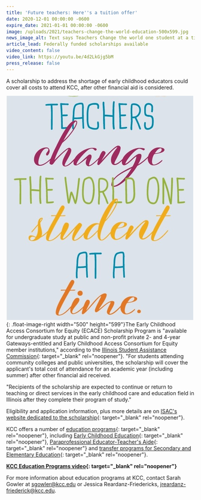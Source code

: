 ```yaml
---
title: 'Future teachers: Here''s a tuition offer'
date: 2020-12-01 00:00:00 -0600
expire_date: 2021-01-01 00:00:00 -0600
image: /uploads/2021/teachers-change-the-world-education-500x599.jpg
news_image_alt: Text says Teachers Change the world one student at a time
article_lead: Federally funded scholarships available
video_content: false
video_link: https://youtu.be/4d2LkGjg5bM
press_release: false
---
```

A scholarship to address the shortage of early childhood educators could cover all costs to attend KCC, after other financial aid is considered.

![](/uploads/2021/teachers-change-the-world-education-500x599.jpg){: .float-image-right width="500" height="599"}The Early Childhood Access Consortium for Equity (ECACE) Scholarship Program is "available for undergraduate study at public and non-profit private 2- and 4-year Gateways-entitled and Early Childhood Access Consortium for Equity member institutions," according to the&nbsp;[Illinois Student Assistance Commission](https://www.isac.org/students/during-college/types-of-financial-aid/scholarships/ecace.html){: target="_blank" rel="noopener"}. "For students attending community colleges and public universities, the scholarship will cover the applicant's total cost of attendance for an academic year (including summer) after other financial aid received.

"Recipients of the scholarship are expected to continue or return to teaching or direct services in the early childhood care and education field in Illinois after they complete their program of study."

Eligibility and application information, plus more details are on&nbsp;[ISAC's website dedicated to the scholarship](https://www.isac.org/students/during-college/types-of-financial-aid/scholarships/ecace.html){: target="_blank" rel="noopener"}.&nbsp;

KCC offers a number of [education programs](https://kcc.smartcatalogiq.com/current/Academic-Catalog/Programs-of-Study-by-Area/Education){: target="_blank" rel="noopener"}, including [Early Childhood Education](https://kcc.smartcatalogiq.com/current/Academic-Catalog/Programs-of-Study-by-Area/Education/Early-Childhood-Education){: target="_blank" rel="noopener"}, [Paraprofessional Educator-Teacher's Aide](https://kcc.smartcatalogiq.com/current/Academic-Catalog/Programs-of-Study-by-Area/Education/Paraprofessional-Educator-Teachers-Aide){: target="_blank" rel="noopener"} and [transfer programs for Secondary and Elementary Education](https://kcc.smartcatalogiq.com/current/Academic-Catalog/Programs-of-Study-by-Area/Education/Transfer-Secondary-and-Elementary-Education){: target="_blank" rel="noopener"}.

**[KCC Education Programs video](https://youtu.be/nX3-j8bGMJY){: target="_blank" rel="noopener"}**

For more information about education programs at KCC, contact Sarah Gowler at&nbsp;[sgowler@kcc.edu](mailto:sgowler@kcc.edu) or Jessica Reardanz-Friedericks,&nbsp;[jreardanz-friederick@kcc.edu](mailto:jreardanz-friederick@kcc.edu).

&nbsp;

&nbsp;

